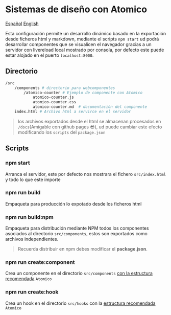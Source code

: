 # Sistemas de diseño con Atomico

[Español](./spanish.md) [English](../README.md)

Esta configuración permite un desarrollo dinámico basado en la exportación desde ficheros html y markdown, mediante el scripts `npm start` ud podrá desarrollar componentes que se visualicen el navegador gracias a un servidor con livereload local mostrado por consola, por defecto este puede estar alojado en el puerto `localhost:8000`.

## Directorio

```bash
/src
    /components # directorio para webcomponentes
        /atomico-counter # Ejemplo de componente con Atomico
            atomico-counter.js
            atomico-counter.css
            atomico-counter.md  # documentación del componente
    index.html # Archivo html a servirce en el servidor
```

> los archivos exportados desde el html se almacenan procesados en `/docs`(Amigable con github pages 😎), ud puede cambiar este efecto modificando los `scripts` del `package.json`

## Scripts

### npm start

Arranca el servidor, este por defecto nos mostrara el fichero `src/index.html` y todo lo que este importe

### npm run build

Empaqueta para producción lo expotado desde los ficheros html

### npm run build:npm

Empaqueta para distribución mediante NPM todos los componentes asociados al directorio `src/components`, estos son exportados como archivos independientes.

> Recuerda distribuir en npm debes modificar el **package.json**.

### npm run create:component

Crea un componente en el directorio `src/components` [con la estructura recomendada](https://atomico.gitbook.io/doc/v/es/guias/guias-de-estilo) `Atomico`

### npm run create:hook

Crea un hook en el directorio `src/hooks` con la [estructura recomendada](https://atomico.gitbook.io/doc/v/es/guias/guias-de-estilo) `Atomico`
